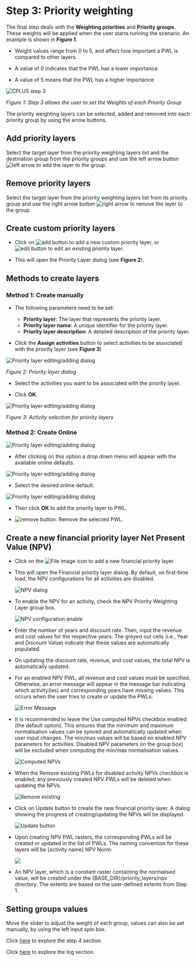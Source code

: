 # Step 3: Priority weighting

The final step deals with the **Weighting priorities** and **Priority groups**. These weights will be applied when the user starts running the scenario. An example is shown in **Figure 1**.

- Weight values range from 0 to 5, and affect how important a PWL is compared to other layers.
- A value of 0 indicates that the PWL has a lower importance.

- A value of 5 means that the PWL has a higher importance

![CPLUS step 3](img/plugin-step3_2.png)

*Figure 1: Step 3 allows the user to set the Weights of each Priority Group*

The priority weighting layers can be selected, added and removed into each priority group by using the 
arrow buttons. 

## Add priority layers

Select the target layer from the priority weighting layers list and the destination group from the priority groups and use the left arrow button ![left arrow](img/cplus_left_arrow.svg) to add the layer to the group.

## Remove priority layers

Select the target layer from the priority weighting layers list from its priority group and use the right arrow button ![right arrow](img/cplus_right_arrow.svg) to remove the layer to the group.

## Create custom priority layers

- Click on ![add button](img/symbologyAdd.svg) to add a new custom priority layer, or ![edit button](img/mActionToggleEditing.svg) to edit an existing priority layer.

- This will open the Priority Layer dialog (see **Figure 2**).
  
## Methods to create layers

### Method 1: Create manually

- The following parameters need to be set:
    - **Priority layer**: The layer that represents the priority layer.
    - **Priority layer name**: A unique identifier for the priority layer.
    - **Priority layer description**: A detailed description of the priority layer.
 
- Click the **Assign activities** button to select activities to be associated with the priority layer (see **Figure 3**)

![Priority layer editing/adding dialog](img/manual-priority-layer-dialog-1.png)

*Figure 2: Priority layer dialog*


- Select the activities you want to be associated with the priority layer.

- Click **OK**.
  
![Priority layer editing/adding dialog](img/manual-pwl-selection.png)

*Figure 3: Activity selection for priority layers*

### Method 2: Create Online

![Priority layer editing/adding dialog](img/manual-priority-layer-dialog-2.png)

- After clicking on this option a drop down menu will appear with the available online defaults. 
  
![Priority layer editing/adding dialog](img/manual-priority-layer-dialog-3.png)

- Select the desired online default.
  
![Priority layer editing/adding dialog](img/manual-priority-layer-dialog-4.png)

- Then click **OK** to add the priority layer to PWL.
       
- ![remove button](img/symbologyRemove.svg): Remove the selected PWL.

## Create a new financial priority layer Net Present Value (NPV)

- Click on the ![File image](./img/mActionNewMap.svg) icon to add a new financial priority layer.

- This will open the Financial priority layer dialog. By default, on first-time load, the NPV configurations for all activities are disabled.

    ![NPV dialog](./img/plugin-step3_4.png)

- To enable the NPV for an activity, check the NPV Priority Weighting Layer group box.

    ![NPV configuration enable](./img/plugin-step3_5.png)

- Enter the number of years and discount rate. Then, input the revenue and cost values for the respective years. The greyed out cells (i.e., Year and Discount Value) indicate that these values are automatically populated.

- On updating the discount rate, revenue, and cost values, the total NPV is automatically updated.

- For an enabled NPV PWL, all revenue and cost values must be specified. Otherwise, an error message will appear in the message bar indicating which activity(ies) and corresponding years have missing values. This occurs when the user tries to create or update the PWLs:

    ![Error Message](./img/plugin-step3_6.png)

- It is recommended to leave the Use computed NPVs checkbox enabled (the default option). This ensures that the minimum and maximum normalisation values can be synced and automatically updated when user input changes. The min/max values will be based on enabled NPV parameters for activities. Disabled NPV parameters (in the group box) will be excluded when computing the min/max normalisation values.

    ![Computed NPVs](./img/plugin-step3_7.png)

- When the Remove existing PWLs for disabled activity NPVs checkbox is enabled, any previously created NPV PWLs will be deleted when updating the NPVs.

    ![Remove existing](./img/plugin-step3_8.png)

- Click on Update button to create the new financial priority layer. A dialog showing the progress of creating/updating the NPVs will be displayed.

    ![Update button](./img/plugin-step3_9.png)

- Upon creating NPV PWL rasters, the corresponding PWLs will be created or updated in the list of PWLs. The naming convention for these layers will be [activity name] NPV Norm:

    ![](./img/plugin-step3_10.png)

- An NPV layer, which is a constant raster containing the normalised value, will be created under the {BASE_DIR}/priority_layers/npv directory. The extents are based on the user-defined extents from Step 1.

## Setting groups values

Move the slider to adjust the weight of each group, values can also be set manually, by using the left input spin box.

Click [here](step-4.md) to explore the step 4 section.

Click [here](logs.md) to explore the log section.

